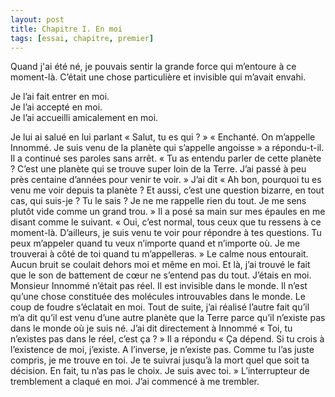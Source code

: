 ```yaml
---
layout: post
title: Chapitre I. En moi 
tags: [essai, chapitre, premier]
---
```


Quand j'ai été né, je pouvais sentir la grande force qui m’entoure à ce
moment-là. C’était une chose particulière et invisible qui m’avait envahi.

Je l’ai fait entrer en moi.<br>
Je l’ai accepté en moi.<br>
Je l’ai accueilli amicalement en moi.<br>

Je lui ai salué en lui parlant « Salut, tu es qui ? » « Enchanté. On m’appelle
Innommé. Je suis venu de la planète qui s’appelle angoisse » a répondu-t-il. Il
a continué ses paroles sans arrêt. « Tu as entendu parler de cette planète ?
C’est une planète qui se trouve super loin de la Terre. J’ai passé à peu près
centaine d’années pour venir te voir. » J’ai dit « Ah bon, pourquoi tu es venu
me voir depuis ta planète ? Et aussi, c’est une question bizarre, en tout cas,
qui suis-je ? Tu le sais ? Je ne me rappelle rien du tout. Je me sens plutôt
vide comme un grand trou. » Il a posé sa main sur mes épaules en me disant
comme le suivant. « Oui, c’est normal, tous ceux que tu ressens à ce moment-là.
D’ailleurs, je suis venu te voir pour répondre à tes questions. Tu peux
m’appeler quand tu veux n’importe quand et n’importe où. Je me trouverai à côté
de toi quand tu m’appelleras. » Le calme nous entourait. Aucun bruit se coulait
dehors moi et même en moi. Et là, j’ai trouvé le fait que le son de battement
de cœur ne s’entend pas du tout. J’étais en moi. Monsieur Innommé n’était pas
réel. Il est invisible dans le monde. Il n’est qu’une chose constituée des
molécules introuvables dans le monde. Le coup de foudre s’éclatait en moi.
Tout de suite, j’ai réalisé l’autre fait qu’il m’a dit qu’il est venu d’une
autre planète que la Terre parce qu’il n’existe pas dans le monde où je suis
né. J’ai dit directement à Innommé « Toi, tu n’existes pas dans le réel, c’est
ça ? » Il a répondu « Ça dépend. Si tu crois à l’existence de moi, j’existe.
A l’inverse, je n’existe pas. Comme tu l’as juste compris, je me trouve en toi.
Je te suivrai jusqu’à la mort quel que soit ta décision. En fait, tu n’as pas
le choix. Je suis avec toi. » L’interrupteur de tremblement a claqué en moi.
J’ai commencé à me trembler.


